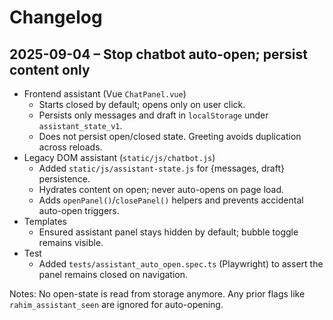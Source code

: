# Changelog

## 2025-09-04 – Stop chatbot auto-open; persist content only

- Frontend assistant (Vue `ChatPanel.vue`)
  - Starts closed by default; opens only on user click.
  - Persists only messages and draft in `localStorage` under `assistant_state_v1`.
  - Does not persist open/closed state. Greeting avoids duplication across reloads.
- Legacy DOM assistant (`static/js/chatbot.js`)
  - Added `static/js/assistant-state.js` for {messages, draft} persistence.
  - Hydrates content on open; never auto-opens on page load.
  - Adds `openPanel()`/`closePanel()` helpers and prevents accidental auto-open triggers.
- Templates
  - Ensured assistant panel stays hidden by default; bubble toggle remains visible.
- Test
  - Added `tests/assistant_auto_open.spec.ts` (Playwright) to assert the panel remains closed on navigation.

Notes: No open-state is read from storage anymore. Any prior flags like `rahim_assistant_seen` are ignored for auto-opening.
